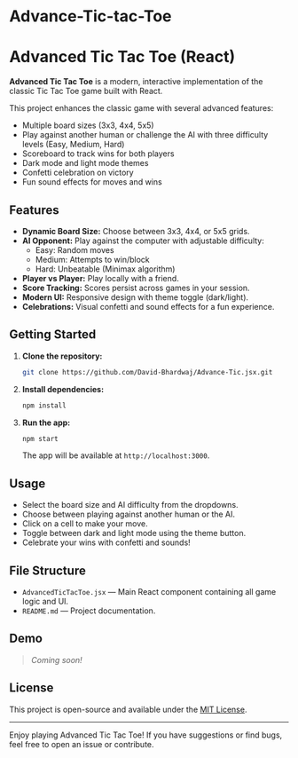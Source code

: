 # Advance-Tic-tac-Toe


# Advanced Tic Tac Toe (React)

**Advanced Tic Tac Toe** is a modern, interactive implementation of the classic Tic Tac Toe game built with React.

This project enhances the classic game with several advanced features:
- Multiple board sizes (3x3, 4x4, 5x5)
- Play against another human or challenge the AI with three difficulty levels (Easy, Medium, Hard)
- Scoreboard to track wins for both players
- Dark mode and light mode themes
- Confetti celebration on victory
- Fun sound effects for moves and wins

## Features

- **Dynamic Board Size:** Choose between 3x3, 4x4, or 5x5 grids.
- **AI Opponent:** Play against the computer with adjustable difficulty:
  - Easy: Random moves
  - Medium: Attempts to win/block
  - Hard: Unbeatable (Minimax algorithm)
- **Player vs Player:** Play locally with a friend.
- **Score Tracking:** Scores persist across games in your session.
- **Modern UI:** Responsive design with theme toggle (dark/light).
- **Celebrations:** Visual confetti and sound effects for a fun experience.

## Getting Started

1. **Clone the repository:**
   ```bash
   git clone https://github.com/David-Bhardwaj/Advance-Tic.jsx.git
   ```

2. **Install dependencies:**
   ```bash
   npm install
   ```

3. **Run the app:**
   ```bash
   npm start
   ```
   The app will be available at `http://localhost:3000`.

## Usage

- Select the board size and AI difficulty from the dropdowns.
- Choose between playing against another human or the AI.
- Click on a cell to make your move.
- Toggle between dark and light mode using the theme button.
- Celebrate your wins with confetti and sounds!

## File Structure

- `AdvancedTicTacToe.jsx` &mdash; Main React component containing all game logic and UI.
- `README.md` &mdash; Project documentation.

## Demo

> _Coming soon!_

## License

This project is open-source and available under the [MIT License](LICENSE).

---

Enjoy playing Advanced Tic Tac Toe! If you have suggestions or find bugs, feel free to open an issue or contribute.
